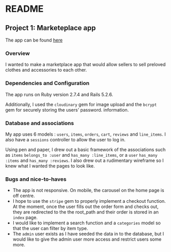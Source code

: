 # README

## Project 1: Marketeplace app

The app can be found [here](https://fukuzatsu-project1.herokuapp.com/)

### Overview

I wanted to make a marketplace app that would allow sellers to sell preloved clothes and accessories to each other.


### Dependencies and Configuration
The app runs on Ruby version 2.7.4 and  Rails 5.2.6.

Additionally, I used the `cloudinary` gem for image upload and the `bcrypt` gem for securely storing the users' password. information.

### Database and associations

My app uses 6 models : `users`, `items`, `orders`, `cart`, `reviews` and `line_items`. I also have a `sessions` controller to allow the user to log in.

Using pen and paper, I drew out a basic framework of the associations such as `items` `belongs_to :user` and `has_many :line_items`, or a `user` `has_many :items` and `has_many :reviews`.  I also drew out a rudimentary wireframe so I knew what I wanted the pages to look like.

### Bugs and nice-to-haves

- The app is not responsive. On mobile, the carousel on the home page is off centre.
- I hope to use the `stripe` gem to properly implement a checkout function. At the moment, once the user fills out the order form and checks out, they are redirected to the the root_path and their order is stored in an `index` page.
- I would like to implement a search function and a `categories` model so that the user can filter by item type.
- The `admin` user exists as I have seeded the data in to the database, but I would like to give the admin user more access and restrict users some more.
